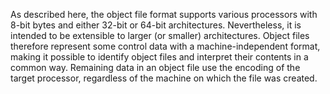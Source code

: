 As described here, the object file format supports various processors with 8-bit bytes and either 32-bit or 64-bit architectures. Nevertheless, it is intended to be extensible to larger (or smaller) architectures. Object files therefore represent some control data with a machine-independent format, making it possible to identify object files and interpret their contents in a common way. Remaining data in an object file use the encoding of the target processor, regardless of the machine on which the file was created.

